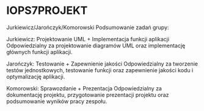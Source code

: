 # IOPS7PROJEKT
Jurkiewicz/Jarończyk/Komorowski
Podsumowanie zadań grupy:

Jurkiewicz: Projektowanie UML + Implementacja funkcji aplikacji
Odpowiedzialny za projektowanie diagramów UML oraz implementację głównych funkcji aplikacji.

Jarończyk: Testowanie + Zapewnienie jakości
Odpowiedzialny za tworzenie testów jednostkowych, testowanie funkcji oraz zapewnienie jakości kodu i optymalizację aplikacji.

Komorowski: Sprawozdanie + Prezentacja
Odpowiedzialny za dokumentację projektu, przygotowanie prezentacji projektu oraz podsumowanie wyników pracy zespołu.
